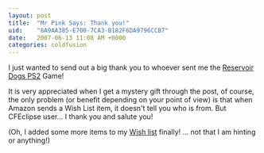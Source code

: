 ```yaml
---
layout: post
title:  "Mr Pink Says: Thank you!"
uid:	"8A9AA385-E700-7CA3-B182F6DA9796CCB7"
date:   2007-06-13 11:08 AM +0000
categories: coldfusion
---
```

I just wanted to send out a big thank you to whoever sent me the <a href="http://www.amazon.co.uk/Eidos-Reservoir-Dogs-PS2/dp/B000197Z5S/ref=pd_bbs_sr_4/203-9241999-0683963?ie=UTF8&s=videogames&qid=1181730538&sr=8-4">Reservoir Dogs PS2</a> Game! 

It is very appreciated when I get a mystery gift through the post, of course, the only problem (or benefit depending on your point of view) is that when Amazon sends a Wish List item, it doesn't tell you who is from. But CFEclipse user... I thank you and salute you!

(Oh, I added some more items to my <a href="http://www.amazon.co.uk/gp/registry/622WQR01XXWO">Wish list</a> finally! ... not that I am hinting or anything!)